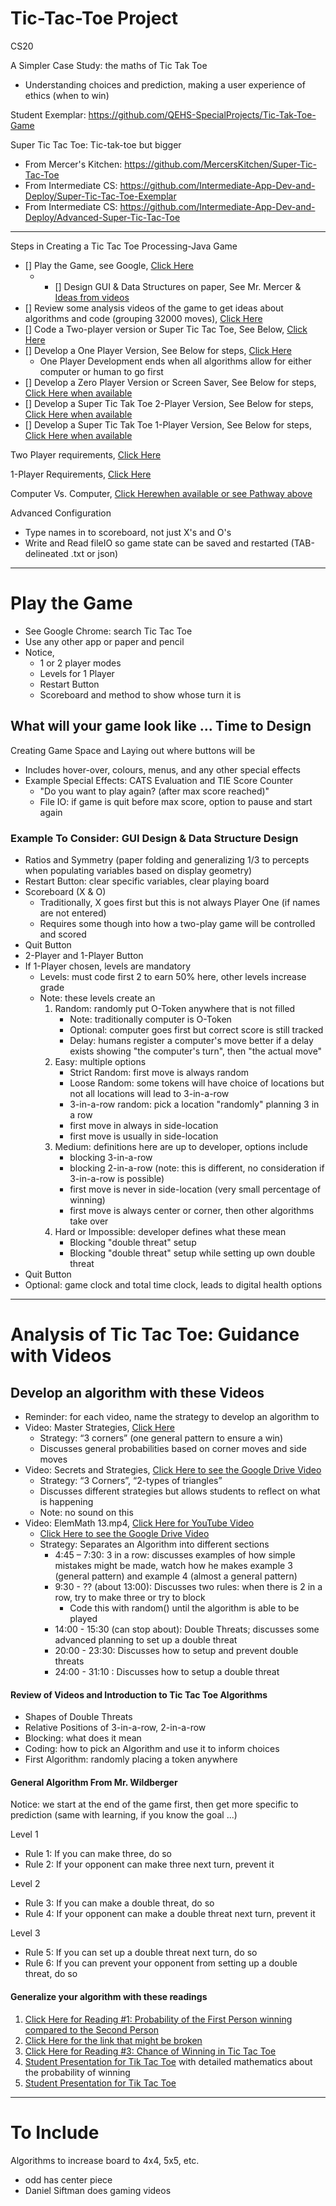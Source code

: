 # Tic-Tac-Toe Project
CS20

A Simpler Case Study: the maths of Tic Tak Toe
- Understanding choices and prediction, making a user experience of ethics (when to win)

Student Exemplar: https://github.com/QEHS-SpecialProjects/Tic-Tak-Toe-Game

Super Tic Tac Toe: Tic-tak-toe but bigger
- From Mercer's Kitchen: https://github.com/MercersKitchen/Super-Tic-Tac-Toe
- From Intermediate CS: https://github.com/Intermediate-App-Dev-and-Deploy/Super-Tic-Tac-Toe-Exemplar
- From Intermediate CS: https://github.com/Intermediate-App-Dev-and-Deploy/Advanced-Super-Tic-Tac-Toe

---

Steps in Creating a Tic Tac Toe Processing-Java Game
- [] Play the Game, see Google, <a href="https://github.com/Intermediate-App-Dev-and-Deploy/Tic-Tac-Toe-Project#play-the-game">Click Here</a>
   - - [] Design GUI & Data Structures on paper, See Mr. Mercer & <a href="https://github.com/Intermediate-App-Dev-and-Deploy/Tic-Tac-Toe-Project#general-algorithm-from-mr-wildberger">Ideas from videos</a>
- [] Review some analysis videos of the game to get ideas about algorithms and code (grouping 32000 moves), <a href="https://github.com/Intermediate-App-Dev-and-Deploy/Tic-Tac-Toe-Project#analysis-of-tic-tac-toe-guidance-with-videos">Click Here</a>
- [] Code a Two-player version or Super Tic Tac Toe, See Below, <a href="https://github.com/Intermediate-App-Dev-and-Deploy/Tic-Tac-Toe-Project/tree/main/2%20Player%20Version">Click Here</a>
- [] Develop a One Player Version, See Below for steps, <a href="https://github.com/Intermediate-App-Dev-and-Deploy/Tic-Tac-Toe-Project/tree/main/1%20Player%20Version">Click Here</a>
  - One Player Development ends when all algorithms allow for either computer or human to go first
- [] Develop a Zero Player Version or Screen Saver, See Below for steps, <a href="">Click Here when available</a>
- [] Develop a Super Tic Tak Toe 2-Player Version, See Below for steps, <a href="">Click Here when available</a>
- [] Develop a Super Tic Tak Toe 1-Player Version, See Below for steps, <a href="">Click Here when available</a>

Two Player requirements, <a href="https://github.com/Intermediate-App-Dev-and-Deploy/Tic-Tac-Toe-Project/tree/main/2%20Player%20Version#two-player-requirements">Click Here</a>

1-Player Requirements, <a href="https://github.com/Intermediate-App-Dev-and-Deploy/Tic-Tac-Toe-Project/tree/main/1%20Player%20Version#1-player-mode">Click Here</a>

Computer Vs. Computer, <a href="">Click Herewhen available or see Pathway above</a>

Advanced Configuration
- Type names in to scoreboard, not just X's and O's
- Write and Read fileIO so game state can be saved and restarted (TAB-delineated .txt or json)

---

# Play the Game
- See Google Chrome: search Tic Tac Toe
- Use any other app or paper and pencil
- Notice,
  - 1 or 2 player modes
  - Levels for 1 Player
  - Restart Button
  - Scoreboard and method to show whose turn it is

## What will your game look like ... Time to Design

Creating Game Space and Laying out where buttons will be
- Includes hover-over, colours, menus, and any other special effects
- Example Special Effects: CATS Evaluation and TIE Score Counter
  - "Do you want to play again? (after max score reached)"
  - File IO: if game is quit before max score, option to pause and start again

### Example To Consider: GUI Design & Data Structure Design
- Ratios and Symmetry (paper folding and generalizing 1/3 to percepts when populating variables based on display geometry)
- Restart Button: clear specific variables, clear playing board
- Scoreboard (X & O)
  - Traditionally, X goes first but this is not always Player One (if names are not entered)
  - Requires some though into how a two-play game will be controlled and scored
- Quit Button
- 2-Player and 1-Player Button
- If 1-Player chosen, levels are mandatory
  - Levels: must code first 2 to earn 50% here, other levels increase grade
  - Note: these levels create an
    1. Random: randomly put O-Token anywhere that is not filled
       - Note: traditionally computer is O-Token
       - Optional: computer goes first but correct score is still tracked
       - Delay: humans register a computer's move better if a delay exists showing "the computer's turn", then "the actual move"
    2. Easy: multiple options
       - Strict Random: first move is always random
       - Loose Random: some tokens will have choice of locations but not all locations will lead to 3-in-a-row
       - 3-in-a-row random: pick a location "randomly" planning 3 in a row
       - first move in always in side-location
       - first move is usually in side-location
    3. Medium: definitions here are up to developer, options include
       - blocking 3-in-a-row
       - blocking 2-in-a-row (note: this is different, no consideration if 3-in-a-row is possible)
       - first move is never in side-location (very small percentage of winning)
       - first move is always center or corner, then other algorithms take over
    4. Hard or Impossible: developer defines what these mean
       - Blocking "double threat" setup
       - Blocking "double threat" setup while setting up own double threat
- Quit Button
- Optional: game clock and total time clock, leads to digital health options

---

# Analysis of Tic Tac Toe: Guidance with Videos

## Develop an algorithm with these Videos
- Reminder: for each video, name the strategy to develop an algorithm to
- Video: Master Strategies, <a href="https://www.youtube.com/watch?v=5n2aQ3UQu9Y">Click Here</a>
  - Strategy: “3 corners” (one general pattern to ensure a win)
  - Discusses general probabilities based on corner moves and side moves
- Video: Secrets and Strategies, <a href="https://drive.google.com/drive/folders/1o_ch0JKFywTH2Z8Spqf49T5vMOO7Q-Y5">Click Here to see the Google Drive Video</a>
  - Strategy: “3 Corners”, “2-types of triangles”
  - Discusses different strategies but allows students to reflect on what is happening
  - Note: no sound on this
- Video: ElemMath 13.mp4, <a href="https://www.youtube.com/watch?v=_pJI5FJVbfQ">Click Here for YouTube Video</a>
  - <a href="https://drive.google.com/drive/folders/1o_ch0JKFywTH2Z8Spqf49T5vMOO7Q-Y5">Click Here to see the Google Drive Video</a>
  - Strategy: Separates an Algorithm into different sections
    - 4:45 – 7:30: 3 in a row: discusses examples of how simple mistakes might be made, watch how he makes example 3 (general pattern) and example 4 (almost a general pattern)
    - 9:30 - ?? (about 13:00): Discusses two rules: when there is 2 in a row, try to make three or try to block
      - Code this with random() until the algorithm is able to be played
    - 14:00 - 15:30 (can stop about): Double Threats; discusses some advanced planning to set up a double threat
    - 20:00 - 23:30: Discusses how to setup and prevent double threats
    - 24:00 - 31:10 : Discusses how to setup a double threat

#### Review of Videos and Introduction to Tic Tac Toe Algorithms
- Shapes of Double Threats
- Relative Positions of 3-in-a-row, 2-in-a-row
- Blocking: what does it mean
- Coding: how to pick an Algorithm and use it to inform choices
- First Algorithm: randomly placing a token anywhere

#### General Algorithm From Mr. Wildberger

Notice: we start at the end of the game first, then get more specific to prediction (same with learning, if you know the goal ...)

Level 1
  - Rule 1: If you can make three, do so
  - Rule 2: If your opponent can make three next turn, prevent it

Level 2
  - Rule 3: If you can make a double threat, do so
  - Rule 4: If your opponent can make a double threat next turn, prevent it

Level 3
  - Rule 5: If you can set up a double threat next turn, do so
  - Rule 6: If you can prevent your opponent from setting up a double threat, do so

#### Generalize your algorithm with these readings
   1. <a href="https://www.quora.com/What-is-the-probability-of-the-first-player-winning-in-Tic-Tac-Toe-as-well-as-the-second-one-winning">Click Here for Reading #1: Probability of the First Person winning compared to the Second Person</a>
   2. <a href="http://mathforum.org/kb/thread.jspa?forumID=13&threadID=1164858&messageID=3821102">Click Here for the link that might be broken</a>
   3. <a href="https://math.stackexchange.com/questions/452031/chance-of-winning-in-tic-tac-toe">Click Here for Reading #3: Chance of Winning in Tic Tac Toe</a>
   4. <a href="https://www.youtube.com/watch?v=YUpUkQmpp0s">Student Presentation for Tik Tac Toe</a> with detailed mathematics about the probability of winning
   5. <a href="https://www.youtube.com/watch?v=YUpUkQmpp0s">Student Presentation for Tik Tac Toe</a>

---

# To Include

Algorithms to increase board to 4x4, 5x5, etc.
- odd has center piece
- Daniel Siftman does gaming videos
